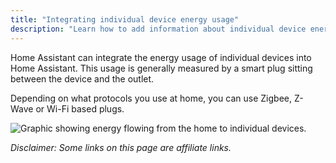 ```yaml
---
title: "Integrating individual device energy usage"
description: "Learn how to add information about individual device energy usage to Home Assistant home energy management."
---
```


Home Assistant can integrate the energy usage of individual devices into Home Assistant. This usage is generally measured by a smart plug sitting between the device and the outlet.

Depending on what protocols you use at home, you can use Zigbee, Z-Wave or Wi-Fi based plugs.

<img src='/images/docs/energy/devices.png' alt='Graphic showing energy flowing from the home to individual devices.' style='border: 0;box-shadow: none;'>

_Disclaimer: Some links on this page are affiliate links._
